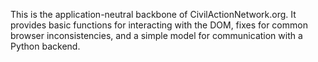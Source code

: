 This is the application-neutral backbone of CivilActionNetwork.org. It provides basic functions for interacting with the DOM, fixes for common browser inconsistencies, and a simple model for communication with a Python backend.
